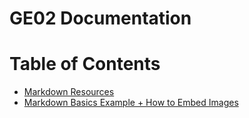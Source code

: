 # GE02 Documentation

# Table of Contents

- [Markdown Resources](https://github.com/C0atRack/GE02-Collab/blob/main/documentation/Doc-Markdown%20Resources.md)
- [Markdown Basics Example + How to Embed Images](https://github.com/C0atRack/GE02-Collab/blob/main/documentation/Doc-Markdown%20Example.md)

